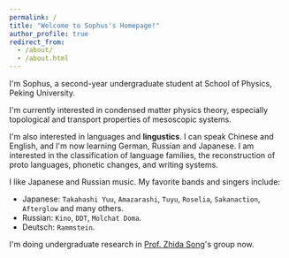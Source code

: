 ```yaml
---
permalink: /
title: "Welcome to Sophus's Homepage!"
author_profile: true
redirect_from: 
  - /about/
  - /about.html
---
```


I'm Sophus, a second-year undergraduate student at School of Physics, Peking University.

I'm currently interested in condensed matter physics theory, especially topological and transport properties of mesoscopic systems.

I'm also interested in languages and **lingustics**. I can speak Chinese and English, and I'm now learning German, Russian and Japanese. I am interested in the classification of language families, the reconstruction of proto languages, phonetic changes, and writing systems.

I like Japanese and Russian music. My favorite bands and singers include:
- Japanese: `Takahashi Yuu`, `Amazarashi`, `Tuyu`, `Roselia`, `Sakanaction`, `Afterglow` and many others.
- Russian: `Kino`, `DDT`, `Molchat Doma`.
- Deutsch: `Rammstein`.

I'm doing undergraduate research in [Prof. Zhida Song](https://scholar.google.com/citations?user=85T_dPEAAAAJ&hl=en)'s group now.